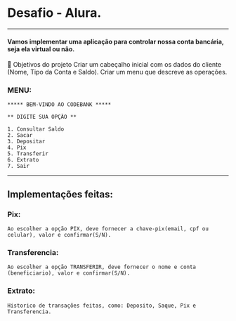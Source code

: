 # Desafio - Alura.

---- 
#### Vamos implementar uma aplicação para controlar nossa conta bancária, seja ela virtual ou não.

🔨 Objetivos do projeto
Criar um cabeçalho inicial com os dados do cliente (Nome, Tipo da Conta e Saldo).
Criar um menu que descreve as operações.

### MENU:

`***** BEM-VINDO AO CODEBANK *****`

    ** DIGITE SUA OPÇÃO **

    1. Consultar Saldo
    2. Sacar
    3. Depositar
    4. Pix
    5. Transferir
    6. Extrato
    7. Sair

____
## Implementações feitas:

  ### Pix:
    Ao escolher a opção PIX, deve fornecer a chave-pix(email, cpf ou celular), valor e confirmar(S/N).
  
  ### Transferencia:
    Ao escolher a opção TRANSFERIR, deve fornecer o nome e conta (beneficiario), valor e confirmar(S/N).

  ### Extrato:
    Historico de transações feitas, como: Deposito, Saque, Pix e Transferencia.
